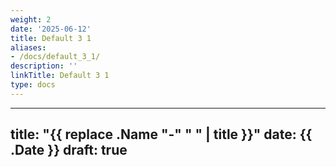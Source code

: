 ```yaml
---
weight: 2
date: '2025-06-12'
title: Default 3 1
aliases:
- /docs/default_3_1/
description: ''
linkTitle: Default 3 1
type: docs
---
```


---
title: "{{ replace .Name "-" " " | title }}"
date: {{ .Date }}
draft: true
---

